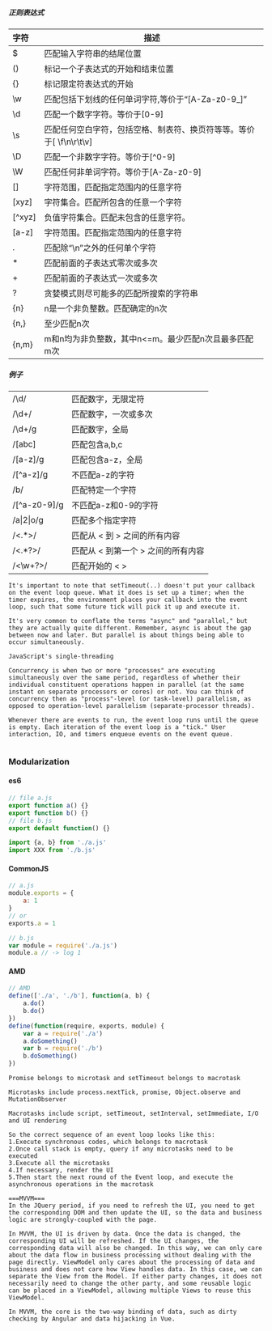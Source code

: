 ##### 正则表达式

| 字符 | 描述 |
| :--- | ------------------------------------------------- |
| $    | 匹配输入字符串的结尾位置                          |
| ()   | 标记一个子表达式的开始和结束位置                  |
| {}   | 标记限定符表达式的开始                            |
| \w   | 匹配包括下划线的任何单词字符,等价于“[A-Za-z0-9_]” |
| \d   | 匹配一个数字字符。等价于[0-9] |
| \s   | 匹配任何空白字符，包括空格、制表符、换页符等等。等价于[ \f\n\r\t\v] |
| \D   | 匹配一个非数字字符。等价于[^0-9] |
| \W | 匹配任何非单词字符。等价于[A-Za-z0-9] |
| [] | 字符范围，匹配指定范围内的任意字符 |
| [xyz] | 字符集合。匹配所包含的任意一个字符 |
| [^xyz] | 负值字符集合。匹配未包含的任意字符。 |
| [a-z] | 字符范围。匹配指定范围内的任意字符 |
| . | 匹配除“\n”之外的任何单个字符 |
| * | 匹配前面的子表达式零次或多次 |
| + | 匹配前面的子表达式一次或多次 |
| ? | 贪婪模式则尽可能多的匹配所搜索的字符串 |
| {n} | n是一个非负整数。匹配确定的n次 |
| {n,} | 至少匹配n次 |
| {n,m} | m和n均为非负整数，其中n<=m。最少匹配n次且最多匹配m次 |


##### 例子

|              |                                    |
| ------------ | ---------------------------------- |
| /\d/         | 匹配数字，无限定符                 |
| /\d+/        | 匹配数字，一次或多次               |
| /\d+/g       | 匹配数字，全局                     |
| /[abc]       | 匹配包含a,b,c                      |
| /[a-z]/g     | 匹配包含a-z，全局                  |
| /[^a-z]/g    | 不匹配a-z的字符                    |
| /b/          | 匹配特定一个字符                   |
| /[^a-z0-9]/g | 不匹配a-z和0-9的字符               |
| /a\|2\|o/g   | 匹配多个指定字符                   |
| /<.*>/       | 匹配从 < 到 > 之间的所有内容       |
| /<.*?>/      | 匹配从 < 到第一个 > 之间的所有内容 |
| /<\w+?>/     | 匹配开始的 < >                     |


```
It's important to note that setTimeout(..) doesn't put your callback on the event loop queue. What it does is set up a timer; when the timer expires, the environment places your callback into the event loop, such that some future tick will pick it up and execute it.

It's very common to conflate the terms "async" and "parallel," but they are actually quite different. Remember, async is about the gap between now and later. But parallel is about things being able to occur simultaneously.

JavaScript's single-threading

Concurrency is when two or more "processes" are executing simultaneously over the same period, regardless of whether their individual constituent operations happen in parallel (at the same instant on separate processors or cores) or not. You can think of concurrency then as "process"-level (or task-level) parallelism, as opposed to operation-level parallelism (separate-processor threads).

Whenever there are events to run, the event loop runs until the queue is empty. Each iteration of the event loop is a "tick." User interaction, IO, and timers enqueue events on the event queue.


```

###  Modularization

#### es6
```js
// file a.js
export function a() {}
export function b() {}
// file b.js
export default function() {}

import {a, b} from './a.js'
import XXX from './b.js'
```

####  CommonJS
```js
// a.js
module.exports = {
    a: 1
}
// or
exports.a = 1

// b.js
var module = require('./a.js')
module.a // -> log 1
```

#### AMD
```js
// AMD
define(['./a', './b'], function(a, b) {
    a.do()
    b.do()
})
define(function(require, exports, module) {
    var a = require('./a')  
    a.doSomething()   
    var b = require('./b')
    b.doSomething()
})

```

```
Promise belongs to microtask and setTimeout belongs to macrotask

Microtasks include process.nextTick, promise, Object.observe and MutationObserver

Macrotasks include script, setTimeout, setInterval, setImmediate, I/O and UI rendering

So the correct sequence of an event loop looks like this:
1.Execute synchronous codes, which belongs to macrotask
2.Once call stack is empty, query if any microtasks need to be executed
3.Execute all the microtasks
4.If necessary, render the UI
5.Then start the next round of the Event loop, and execute the asynchronous operations in the macrotask

===MVVM===
In the JQuery period, if you need to refresh the UI, you need to get the corresponding DOM and then update the UI, so the data and business logic are strongly-coupled with the page.

In MVVM, the UI is driven by data. Once the data is changed, the corresponding UI will be refreshed. If the UI changes, the corresponding data will also be changed. In this way, we can only care about the data flow in business processing without dealing with the page directly. ViewModel only cares about the processing of data and business and does not care how View handles data. In this case, we can separate the View from the Model. If either party changes, it does not necessarily need to change the other party, and some reusable logic can be placed in a ViewModel, allowing multiple Views to reuse this ViewModel.

In MVVM, the core is the two-way binding of data, such as dirty checking by Angular and data hijacking in Vue.

```
